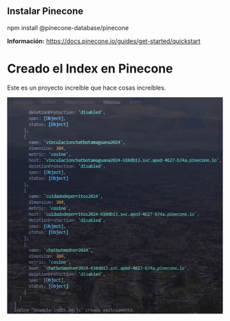 ## Instalar Pinecone
npm install @pinecone-database/pinecone


**Información:** https://docs.pinecone.io/guides/get-started/quickstart

# Creado el Index en Pinecone

Este es un proyecto increíble que hace cosas increíbles.

![Creado el index](img/image.png)